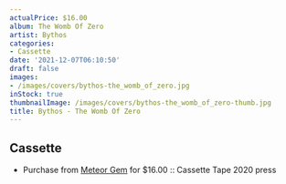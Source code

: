 ```yaml
---
actualPrice: $16.00
album: The Womb Of Zero
artist: Bythos
categories:
- Cassette
date: '2021-12-07T06:10:50'
draft: false
images:
- /images/covers/bythos-the_womb_of_zero.jpg
inStock: true
thumbnailImage: /images/covers/bythos-the_womb_of_zero-thumb.jpg
title: Bythos - The Womb Of Zero
---
```


## Cassette
* Purchase from [Meteor Gem](https://meteor-gem.com/products/bythos-the-womb-of-zero-cassette) for $16.00 :: Cassette Tape 2020 press
